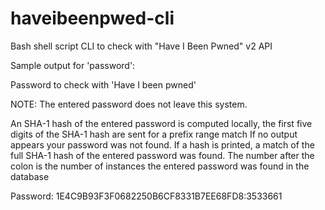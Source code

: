 # haveibeenpwed-cli
Bash shell script CLI to check with "Have I Been Pwned" v2 API

Sample output for 'password':

Password to check with 'Have I been pwned'

NOTE: The entered password does not leave this system.

An SHA-1 hash of the entered password is computed locally, the first five digits of the SHA-1 hash are sent for a prefix range match
If no output appears your password was not found. If a hash is printed, a match of the full SHA-1 hash of the entered password was found.
The number after the colon is the number of instances the entered password was found in the database

Password:
1E4C9B93F3F0682250B6CF8331B7EE68FD8:3533661
